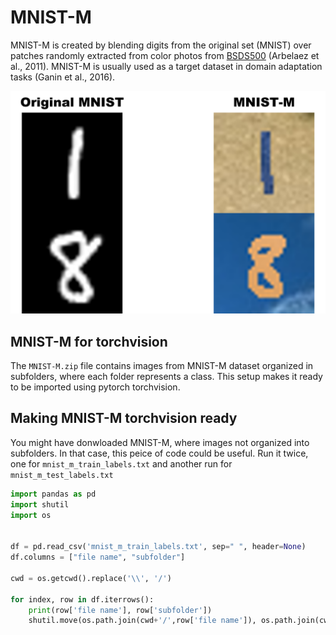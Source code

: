 # MNIST-M
MNIST-M is created by blending digits from the original set (MNIST) over patches randomly extracted from color photos from [BSDS500](https://www2.eecs.berkeley.edu/Research/Projects/CS/vision/grouping/resources.html) (Arbelaez et al., 2011). MNIST-M is usually used as a target dataset in domain adaptation tasks (Ganin et al., 2016).

<p align="center">
  <img width="1200" src="sample.png">
</p>

## MNIST-M for torchvision
The `MNIST-M.zip` file contains images from MNIST-M dataset organized in subfolders, where each folder represents a class. This setup makes it ready to be imported using pytorch torchvision.

## Making MNIST-M torchvision ready
You might have donwloaded MNIST-M, where images not organized into subfolders. In that case, this peice of code could be useful. Run it twice, one for `mnist_m_train_labels.txt` and another run for `mnist_m_test_labels.txt`

```python
import pandas as pd
import shutil
import os


df = pd.read_csv('mnist_m_train_labels.txt', sep=" ", header=None)
df.columns = ["file name", "subfolder"]

cwd = os.getcwd().replace('\\', '/')

for index, row in df.iterrows():
    print(row['file name'], row['subfolder'])
    shutil.move(os.path.join(cwd+'/',row['file name']), os.path.join(cwd+'/', str(row['subfolder'])))
```
